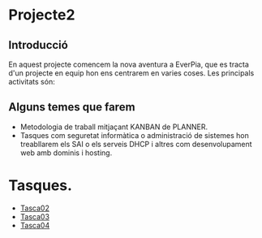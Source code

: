 # Projecte2

## Introducció
En aquest projecte comencem la nova aventura a EverPia, que es tracta d'un projecte en equip hon ens centrarem en varies coses. Les principals activitats són:
## Alguns temes que farem
- Metodologia de traball mitjaçant KANBAN de PLANNER.
- Tasques com seguretat informàtica o administració de sistemes hon treabllarem els SAI o els serveis DHCP i altres com desenvolupament web amb dominis i hosting.

# Tasques.
- [Tasca02](Tasca02)
- [Tasca03](Tasca03)
- [Tasca04](Tasca04)
